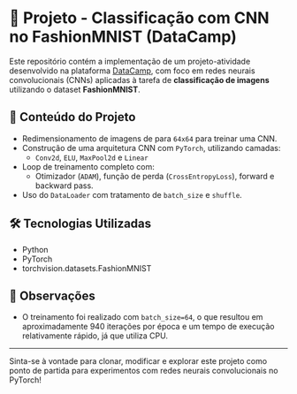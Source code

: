# 🧠 Projeto - Classificação com CNN no FashionMNIST (DataCamp)

Este repositório contém a implementação de um projeto-atividade desenvolvido na plataforma [DataCamp](https://www.datacamp.com/), com foco em redes neurais convolucionais (CNNs) aplicadas à tarefa de **classificação de imagens** utilizando o dataset **FashionMNIST**.

## 📂 Conteúdo do Projeto

- Redimensionamento de imagens de para `64x64` para treinar uma CNN.
- Construção de uma arquitetura CNN com `PyTorch`, utilizando camadas:
  - `Conv2d`, `ELU`, `MaxPool2d` e `Linear`
- Loop de treinamento completo com:
  - Otimizador (`ADAM`), função de perda (`CrossEntropyLoss`), forward e backward pass.
- Uso do `DataLoader` com tratamento de `batch_size` e `shuffle`.

## 🛠️ Tecnologias Utilizadas

- Python
- PyTorch
- torchvision.datasets.FashionMNIST

## 📌 Observações

- O treinamento foi realizado com `batch_size=64`, o que resultou em aproximadamente 940 iterações por época e um tempo de execução relativamente rápido, já que utiliza CPU.

---

Sinta-se à vontade para clonar, modificar e explorar este projeto como ponto de partida para experimentos com redes neurais convolucionais no PyTorch!
